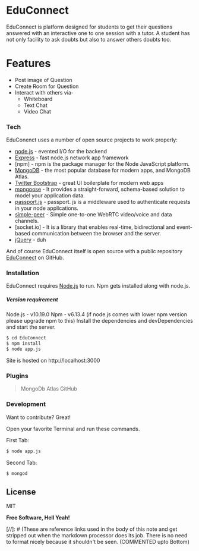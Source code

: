 # EduConnect


EduConnect is platform designed for students to get their questions answered with an interactive one to one session with a tutor. A student has not only facility to ask doubts but also to answer others doubts too.

# Features

  - Post image of Question
  - Create Room for Question
  - Interact with others via-
    - Whiteboard
    - Text Chat
    - Video Chat

### Tech

EduConenct uses a number of open source projects to work properly:

* [node.js] - evented I/O for the backend
* [Express] - fast node.js network app framework 
* [npm] - npm is the package manager for the Node JavaScript platform. 
* [MongoDB] - the most popular database for modern apps, and MongoDB Atlas.
* [Twitter Bootstrap] - great UI boilerplate for modern web apps
* [mongoose] - It provides a straight-forward, schema-based solution to model your application data. 
* [passport.js] - passport. js is a middleware used to authenticate requests in your node applications. 
* [simple-peer] - Simple one-to-one WebRTC video/voice and data channels.
* [socket.io] - It is a library that enables real-time, bidirectional and event-based communication between the browser and the server.
* [jQuery] - duh

And of course EduConnect itself is open source with a public repository [EduConnect]
 on GitHub.

### Installation

EduConnect requires [Node.js](https://nodejs.org/) to run.
Npm gets installed along with node.js. 
#####  Version requirement
Node.js - v10.19.0
Npm - v6.13.4  (if node.js comes with lower npm version please upgrade npm to this)
Install the dependencies and devDependencies and start the server.

```sh
$ cd EduConnect
$ npm install
$ node app.js
```
Site is hosted on http://localhost:3000
### Plugins

>  MongoDb Atlas 
> GitHub 


### Development

Want to contribute? Great!

Open your favorite Terminal and run these commands.

First Tab:
```sh
$ node app.js
```

Second Tab:
```sh
$ mongod
```


License
----

MIT


**Free Software, Hell Yeah!**

[//]: # (These are reference links used in the body of this note and get stripped out when the markdown processor does its job. There is no need to format nicely because it shouldn't be seen. (COMMENTED upto Bottom)


   [EduConnect]: <https://github.com/Hsuya1100/EduConnect>
   [node.js]: <http://nodejs.org>
   [Twitter Bootstrap]: <http://twitter.github.com/bootstrap/>
   [jQuery]: <http://jquery.com>
   [express]: <http://expressjs.>
   [simple-peer]: https://www.npmjs.com/package/simple-peer>
   [MongoDB]: <https://www.mongodb.com/>
   [mongoose]: <https://mongoosejs.com/>
   [passport.js]: <http://www.passportjs.org/>
   [PlDb]: <https://docs.atlas.mongodb.com/>
